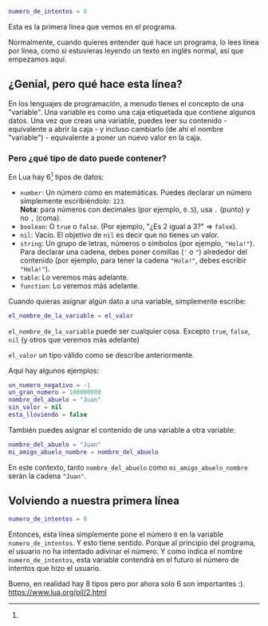 ```lua
numero_de_intentos = 0
```

Esta es la primera línea que vemos en el programa.

Normalmente, cuando quieres entender qué hace un programa, lo lees línea por línea, como si estuvieras leyendo un texto en inglés normal, así que empezamos aquí.


## ¿Genial, pero qué hace esta línea?

En los lenguajes de programación, a menudo tienes el concepto de una "variable". Una variable es como una caja etiquetada que contiene algunos datos. Una vez que creas una variable, puedes leer su contenido - equivalente a abrir la caja - y incluso cambiarlo (de ahí el nombre "variable") - equivalente a poner un nuevo valor en la caja.

### Pero ¿qué tipo de dato puede contener?

En Lua hay 6[^1] tipos de datos:
- `number`: Un número como en matemáticas. Puedes declarar un número simplemente escribiéndolo: `123`. <br/> **Nota**: para números con decimales (por ejemplo, `0.5`), usa `.` (punto) y no `,` (coma).
- `boolean`: O `true` o `false`. (Por ejemplo, "¿Es 2 igual a 3?" => `false`).
- `nil`: Vacío. El objetivo de `nil` es decir que no tienes un valor.
- `string`: Un grupo de letras, números o símbolos (por ejemplo, `"Hola!"`). Para declarar una cadena, debes poner comillas (`'` o `"`) alrededor del contenido (por ejemplo, para tener la cadena `"Hola!"`, debes escribir `"Hola!"`).
- `table`: Lo veremos más adelante.
- `function`: Lo veremos más adelante.

Cuando quieras asignar algún dato a una variable, simplemente escribe:
```lua
el_nombre_de_la_variable = el_valor
```
`el_nombre_de_la_variable` puede ser cualquier cosa. Excepto `true`, `false`, `nil` (y otros que veremos más adelante)

`el_valor` un tipo válido como se describe anteriormente.

Aquí hay algunos ejemplos:
```lua
un_numero_negativo = -1
un_gran_numero = 100000000
nombre_del_abuelo = "Juan"
sin_valor = nil
esta_lloviendo = false
```

También puedes asignar el contenido de una variable a otra variable:

```lua
nombre_del_abuelo = "Juan"
mi_amigo_abuelo_nombre = nombre_del_abuelo
```

En este contexto, tanto `nombre_del_abuelo` como `mi_amigo_abuelo_nombre` serán la cadena `"Juan"`.

## Volviendo a nuestra primera línea

```lua
numero_de_intentos = 0
```

Entonces, esta línea simplemente pone el número `0` en la variable `numero_de_intentos`. Y esto tiene sentido. Porque al principio del programa, el usuario no ha intentado adivinar el número. Y como indica el nombre `numero_de_intentos`, esta variable contendrá en el futuro el número de intentos que hizo el usuario.


[^1]: 

<div class="for-technical">

Bueno, en realidad hay 8 tipos pero por ahora solo 6 son importantes :). <https://www.lua.org/pil/2.html>

</div>

